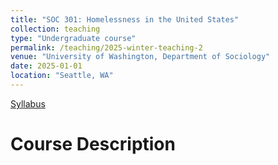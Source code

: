 ```yaml
---
title: "SOC 301: Homelessness in the United States"
collection: teaching
type: "Undergraduate course"
permalink: /teaching/2025-winter-teaching-2
venue: "University of Washington, Department of Sociology"
date: 2025-01-01
location: "Seattle, WA"
---
```


[Syllabus]()

Course Description
===


